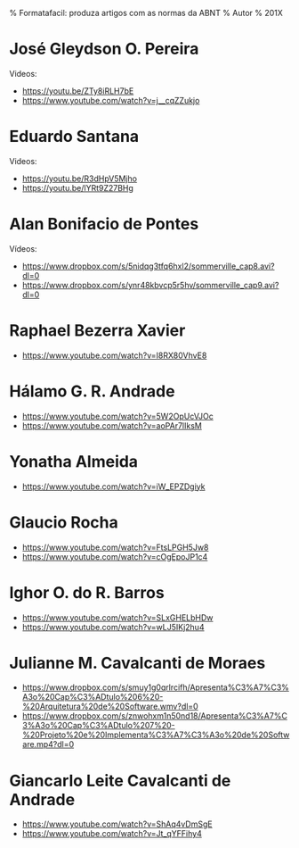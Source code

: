 % Formatafacil: produza artigos com as normas da ABNT
% Autor
% 201X


# José Gleydson O. Pereira

Videos:

- https://youtu.be/ZTy8iRLH7bE	
- https://www.youtube.com/watch?v=j__cqZZukjo

# Eduardo Santana

Videos:

- https://youtu.be/R3dHpV5Mjho	
- https://youtu.be/lYRt9Z27BHg

# Alan Bonifacio de Pontes

Vídeos:

- https://www.dropbox.com/s/5nidqg3tfq6hxl2/sommerville_cap8.avi?dl=0	
- https://www.dropbox.com/s/ynr48kbvcp5r5hv/sommerville_cap9.avi?dl=0

# Raphael Bezerra Xavier
- https://www.youtube.com/watch?v=I8RX80VhvE8

# Hálamo G. R. Andrade
- https://www.youtube.com/watch?v=5W2OpUcVJOc	
- https://www.youtube.com/watch?v=aoPAr7lIksM

# Yonatha Almeida
- https://www.youtube.com/watch?v=iW_EPZDgiyk

# Glaucio Rocha
- https://www.youtube.com/watch?v=FtsLPGH5Jw8	
- https://www.youtube.com/watch?v=cOgEpoJP1c4

# Ighor O. do R. Barros
- https://www.youtube.com/watch?v=SLxGHELbHDw	
- https://www.youtube.com/watch?v=wLJ5IKj2hu4

# Julianne M. Cavalcanti de Moraes 
- https://www.dropbox.com/s/smuy1g0qrlrcifh/Apresenta%C3%A7%C3%A3o%20Cap%C3%ADtulo%206%20-%20Arquitetura%20de%20Software.wmv?dl=0	
- https://www.dropbox.com/s/znwohxm1n50nd18/Apresenta%C3%A7%C3%A3o%20Cap%C3%ADtulo%207%20-%20Projeto%20e%20Implementa%C3%A7%C3%A3o%20de%20Software.mp4?dl=0

# Giancarlo Leite Cavalcanti de Andrade
- https://www.youtube.com/watch?v=ShAq4vDmSgE	
- https://www.youtube.com/watch?v=Jt_qYFFihy4
